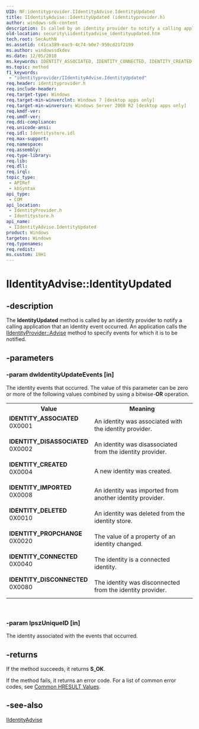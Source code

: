 ```yaml
---
UID: NF:identityprovider.IIdentityAdvise.IdentityUpdated
title: IIdentityAdvise::IdentityUpdated (identityprovider.h)
author: windows-sdk-content
description: Is called by an identity provider to notify a calling application that an identity event occurred.
old-location: security\iidentityadvise_identityupdated.htm
tech.root: SecAuthN
ms.assetid: c41ca389-eac9-4c74-b0e7-950cd21f2199
ms.author: windowssdkdev
ms.date: 12/05/2018
ms.keywords: IDENTITY_ASSOCIATED, IDENTITY_CONNECTED, IDENTITY_CREATED, IDENTITY_DELETED, IDENTITY_DISASSOCIATED, IDENTITY_DISCONNECTED, IDENTITY_IMPORTED, IDENTITY_PROPCHANGE, IIdentityAdvise interface [Security],IdentityUpdated method, IIdentityAdvise.IdentityUpdated, IIdentityAdvise::IdentityUpdated, IdentityUpdated, IdentityUpdated method [Security], IdentityUpdated method [Security],IIdentityAdvise interface, identityprovider/IIdentityAdvise::IdentityUpdated, identitystore/IIdentityAdvise::IdentityUpdated, security.iidentityadvise_identityupdated
ms.topic: method
f1_keywords: 
 - "identityprovider/IIdentityAdvise.IdentityUpdated"
req.header: identityprovider.h
req.include-header: 
req.target-type: Windows
req.target-min-winverclnt: Windows 7 [desktop apps only]
req.target-min-winversvr: Windows Server 2008 R2 [desktop apps only]
req.kmdf-ver: 
req.umdf-ver: 
req.ddi-compliance: 
req.unicode-ansi: 
req.idl: Identitystore.idl
req.max-support: 
req.namespace: 
req.assembly: 
req.type-library: 
req.lib: 
req.dll: 
req.irql: 
topic_type:
 - APIRef
 - kbSyntax
api_type:
 - COM
api_location:
 - IdentityProvider.h
 - Identitystore.h
api_name:
 - IIdentityAdvise.IdentityUpdated
product: Windows
targetos: Windows
req.typenames: 
req.redist: 
ms.custom: 19H1
---
```


# IIdentityAdvise::IdentityUpdated


## -description


The <b>IdentityUpdated</b> method is called by an identity provider to notify a calling application that an identity event occurred. An application calls the <a href="https://docs.microsoft.com/windows/desktop/api/identityprovider/nf-identityprovider-iidentityprovider-advise">IIdentityProvider::Advise</a> method to specify events for which it is to be notified.


## -parameters




### -param dwIdentityUpdateEvents [in]

The identity events that occurred. The value of this parameter can be zero or more of the following values combined by using a bitwise-<b>OR</b> operation.

<table>
<tr>
<th>Value</th>
<th>Meaning</th>
</tr>
<tr>
<td width="40%"><a id="IDENTITY_ASSOCIATED"></a><a id="identity_associated"></a><dl>
<dt><b>IDENTITY_ASSOCIATED</b></dt>
<dt>0X0001</dt>
</dl>
</td>
<td width="60%">
An identity was associated with the identity provider.

</td>
</tr>
<tr>
<td width="40%"><a id="IDENTITY_DISASSOCIATED"></a><a id="identity_disassociated"></a><dl>
<dt><b>IDENTITY_DISASSOCIATED</b></dt>
<dt>0X0002</dt>
</dl>
</td>
<td width="60%">
An identity was disassociated from the identity provider.

</td>
</tr>
<tr>
<td width="40%"><a id="IDENTITY_CREATED"></a><a id="identity_created"></a><dl>
<dt><b>IDENTITY_CREATED</b></dt>
<dt>0X0004</dt>
</dl>
</td>
<td width="60%">
A new identity was created.

</td>
</tr>
<tr>
<td width="40%"><a id="IDENTITY_IMPORTED"></a><a id="identity_imported"></a><dl>
<dt><b>IDENTITY_IMPORTED</b></dt>
<dt>0X0008</dt>
</dl>
</td>
<td width="60%">
An identity was imported from another identity provider.

</td>
</tr>
<tr>
<td width="40%"><a id="IDENTITY_DELETED"></a><a id="identity_deleted"></a><dl>
<dt><b>IDENTITY_DELETED</b></dt>
<dt>0X0010</dt>
</dl>
</td>
<td width="60%">
An identity was deleted from the identity store.

</td>
</tr>
<tr>
<td width="40%"><a id="IDENTITY_PROPCHANGE"></a><a id="identity_propchange"></a><dl>
<dt><b>IDENTITY_PROPCHANGE</b></dt>
<dt>0X0020</dt>
</dl>
</td>
<td width="60%">
The value of  a property of an identity changed.

</td>
</tr>
<tr>
<td width="40%"><a id="IDENTITY_CONNECTED"></a><a id="identity_connected"></a><dl>
<dt><b>IDENTITY_CONNECTED</b></dt>
<dt>0X0040</dt>
</dl>
</td>
<td width="60%">
The identity is a connected identity.

</td>
</tr>
<tr>
<td width="40%"><a id="IDENTITY_DISCONNECTED"></a><a id="identity_disconnected"></a><dl>
<dt><b>IDENTITY_DISCONNECTED</b></dt>
<dt>0X0080</dt>
</dl>
</td>
<td width="60%">
The identity was disconnected from the identity provider.

</td>
</tr>
</table>
 


### -param lpszUniqueID [in]

The identity associated with the events that occurred.


## -returns



 If the method succeeds, it returns <b>S_OK</b>.

If the method fails, it returns an error code. For a list of common error codes, see <a href="https://docs.microsoft.com/windows/desktop/SecCrypto/common-hresult-values">Common HRESULT Values</a>.




## -see-also




<a href="https://docs.microsoft.com/windows/desktop/api/identityprovider/nn-identityprovider-iidentityadvise">IIdentityAdvise</a>
 

 


